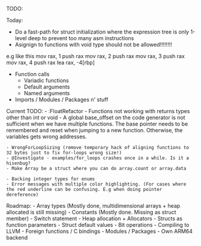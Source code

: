 TODO:


Today:

- Do a fast-path for struct initialization where the expression tree is only 1-level deep to prevent too many asm instructions
- Asignign to functions with void type should not be allowed!!!!!!!!

e.g like this
mov		rax, 1
push		rax
mov		rax, 2
push		rax
mov		rax, 3
push		rax
mov		rax, 4
push		rax
lea		rax, -4[rbp]


- Function calls
   - Variadic functions
   - Default arguments
   - Named arguments
- Imports / Modules / Packages n' stuff

Current TODO:
    - :FloatRefactor
    - Functions not working with returns types other than int or void
    - A global base_offset on the code generator is not sufficient when we have multiple functions.
      The base pointer needs to be remembered and reset when jumping to a new function. Otherwise,
      the variables gets wrong addresses.

    - WrongForLoopSizing (remove temporary hack of aligning functions to 32 bytes just to fix for-loops wrong size!)
    - @Investigate - examples/for_loops crashes once in a while. Is it a hisenbug?
    - Make Array be a struct where you can do array.count or array.data

    - Backing integer types for enums
    - Error messages with multiple color highlighting. (For cases where the red underline can be confusing. E.g when doing pointer dereference)

Roadmap:
    - Array types (Mostly done, multidimensional arrays + heap allocated is still missing)
    - Constants (Mostly done. Missing as struct member)
    - Switch statement
    - Heap allocation + Allocators
    - Structs as function parameters
    - Struct default values
    - Bit operations
    - Compiling to LLVM
    - Foreign functions / C bindings
    - Modules / Packages
    - Own ARM64 backend
